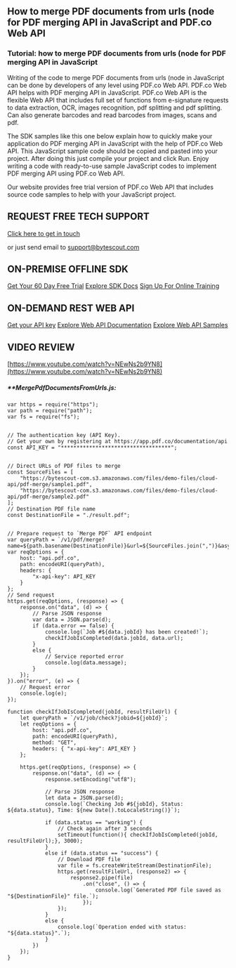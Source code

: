 ## How to merge PDF documents from urls (node for PDF merging API in JavaScript and PDF.co Web API

### Tutorial: how to merge PDF documents from urls (node for PDF merging API in JavaScript

Writing of the code to merge PDF documents from urls (node in JavaScript can be done by developers of any level using PDF.co Web API. PDF.co Web API helps with PDF merging API in JavaScript. PDF.co Web API is the flexible Web API that includes full set of functions from e-signature requests to data extraction, OCR, images recognition, pdf splitting and pdf splitting. Can also generate barcodes and read barcodes from images, scans and pdf.

The SDK samples like this one below explain how to quickly make your application do PDF merging API in JavaScript with the help of PDF.co Web API. This JavaScript sample code should be copied and pasted into your project. After doing this just compile your project and click Run. Enjoy writing a code with ready-to-use sample JavaScript codes to implement PDF merging API using PDF.co Web API.

Our website provides free trial version of PDF.co Web API that includes source code samples to help with your JavaScript project.

## REQUEST FREE TECH SUPPORT

[Click here to get in touch](https://bytescout.zendesk.com/hc/en-us/requests/new?subject=PDF.co%20Web%20API%20Question)

or just send email to [support@bytescout.com](mailto:support@bytescout.com?subject=PDF.co%20Web%20API%20Question) 

## ON-PREMISE OFFLINE SDK 

[Get Your 60 Day Free Trial](https://bytescout.com/download/web-installer?utm_source=github-readme)
[Explore SDK Docs](https://bytescout.com/documentation/index.html?utm_source=github-readme)
[Sign Up For Online Training](https://academy.bytescout.com/)


## ON-DEMAND REST WEB API

[Get your API key](https://pdf.co/documentation/api?utm_source=github-readme)
[Explore Web API Documentation](https://pdf.co/documentation/api?utm_source=github-readme)
[Explore Web API Samples](https://github.com/bytescout/ByteScout-SDK-SourceCode/tree/master/PDF.co%20Web%20API)

## VIDEO REVIEW

[https://www.youtube.com/watch?v=NEwNs2b9YN8](https://www.youtube.com/watch?v=NEwNs2b9YN8)




<!-- code block begin -->

##### ****MergePdfDocumentsFromUrls.js:**
    
```
var https = require("https");
var path = require("path");
var fs = require("fs");


// The authentication key (API Key).
// Get your own by registering at https://app.pdf.co/documentation/api
const API_KEY = "***********************************";


// Direct URLs of PDF files to merge
const SourceFiles = [
    "https://bytescout-com.s3.amazonaws.com/files/demo-files/cloud-api/pdf-merge/sample1.pdf",
    "https://bytescout-com.s3.amazonaws.com/files/demo-files/cloud-api/pdf-merge/sample2.pdf"
];
// Destination PDF file name
const DestinationFile = "./result.pdf";


// Prepare request to `Merge PDF` API endpoint
var queryPath = `/v1/pdf/merge?name=${path.basename(DestinationFile)}&url=${SourceFiles.join(",")}&async=True`;
var reqOptions = {
    host: "api.pdf.co",
    path: encodeURI(queryPath),
    headers: {
        "x-api-key": API_KEY
    }
};
// Send request
https.get(reqOptions, (response) => {
    response.on("data", (d) => {
        // Parse JSON response
        var data = JSON.parse(d);        
        if (data.error == false) {
            console.log(`Job #${data.jobId} has been created!`);
            checkIfJobIsCompleted(data.jobId, data.url);
        }
        else {
            // Service reported error
            console.log(data.message);
        }
    });
}).on("error", (e) => {
    // Request error
    console.log(e);
});

function checkIfJobIsCompleted(jobId, resultFileUrl) {
    let queryPath = `/v1/job/check?jobid=${jobId}`;
    let reqOptions = {
        host: "api.pdf.co",
        path: encodeURI(queryPath),
        method: "GET",
        headers: { "x-api-key": API_KEY }
    };

    https.get(reqOptions, (response) => {
        response.on("data", (d) => {
            response.setEncoding("utf8");

            // Parse JSON response
            let data = JSON.parse(d);
            console.log(`Checking Job #${jobId}, Status: ${data.status}, Time: ${new Date().toLocaleString()}`);

            if (data.status == "working") {
                // Check again after 3 seconds
				setTimeout(function(){ checkIfJobIsCompleted(jobId, resultFileUrl);}, 3000);
            }
            else if (data.status == "success") {
                // Download PDF file
                var file = fs.createWriteStream(DestinationFile);
                https.get(resultFileUrl, (response2) => {
                    response2.pipe(file)
                        .on("close", () => {
                            console.log(`Generated PDF file saved as "${DestinationFile}" file.`);
                        });
                });
            }
            else {
                console.log(`Operation ended with status: "${data.status}".`);
            }
        })
    });
}
```

<!-- code block end -->